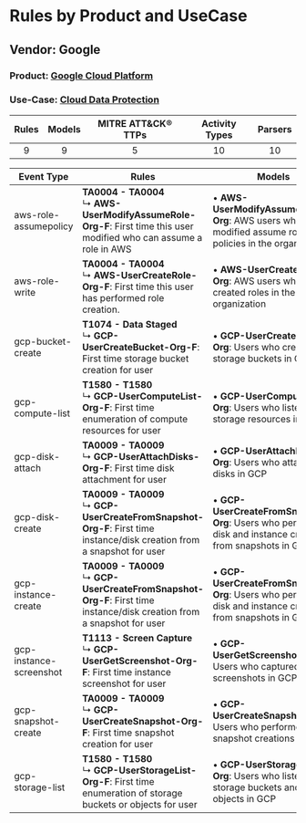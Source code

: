 Rules by Product and UseCase
============================
Vendor: Google
--------------
### Product: [Google Cloud Platform](../ds_google_google_cloud_platform.md)
### Use-Case: [Cloud Data Protection](../../../../UseCases/uc_cloud_data_protection.md)

| Rules | Models | MITRE ATT&CK® TTPs | Activity Types | Parsers |
|:-----:|:------:|:------------------:|:--------------:|:-------:|
|   9   |   9    |         5          |       10       |   10    |

| Event Type    | Rules    | Models    |
| ---- | ---- | ---- |
| aws-role-assumepolicy   | <b>TA0004 - TA0004</b><br> ↳ <b>AWS-UserModifyAssumeRole-Org-F</b>: First time this user modified who can assume a role in AWS   |  • <b>AWS-UserModifyAssumeRole-Org</b>: AWS users who modified assume role policies in the organization         |
| aws-role-write          | <b>TA0004 - TA0004</b><br> ↳ <b>AWS-UserCreateRole-Org-F</b>: First time this user has performed role creation.    |  • <b>AWS-UserCreateRole-Org</b>: AWS users who created roles in the organization    |
| gcp-bucket-create       | <b>T1074 - Data Staged</b><br> ↳ <b>GCP-UserCreateBucket-Org-F</b>: First time storage bucket creation for user    |  • <b>GCP-UserCreateBucket-Org</b>: Users who created storage buckets in GCP    |
| gcp-compute-list        | <b>T1580 - T1580</b><br> ↳ <b>GCP-UserComputeList-Org-F</b>: First time enumeration of compute resources for user    |  • <b>GCP-UserComputeList-Org</b>: Users who listed storage resources in GCP    |
| gcp-disk-attach         | <b>TA0009 - TA0009</b><br> ↳ <b>GCP-UserAttachDisks-Org-F</b>: First time disk attachment for user    |  • <b>GCP-UserAttachDisks-Org</b>: Users who attached disks in GCP    |
| gcp-disk-create         | <b>TA0009 - TA0009</b><br> ↳ <b>GCP-UserCreateFromSnapshot-Org-F</b>: First time instance/disk creation from a snapshot for user |  • <b>GCP-UserCreateFromSnapshot-Org</b>: Users who performed disk and instance creations from snapshots in GCP |
| gcp-instance-create     | <b>TA0009 - TA0009</b><br> ↳ <b>GCP-UserCreateFromSnapshot-Org-F</b>: First time instance/disk creation from a snapshot for user |  • <b>GCP-UserCreateFromSnapshot-Org</b>: Users who performed disk and instance creations from snapshots in GCP |
| gcp-instance-screenshot | <b>T1113 - Screen Capture</b><br> ↳ <b>GCP-UserGetScreenshot-Org-F</b>: First time instance screenshot for user    |  • <b>GCP-UserGetScreenshot-Org</b>: Users who captured screenshots in GCP    |
| gcp-snapshot-create     | <b>TA0009 - TA0009</b><br> ↳ <b>GCP-UserCreateSnapshot-Org-F</b>: First time snapshot creation for user    |  • <b>GCP-UserCreateSnapshot-Org</b>: Users who performed snapshot creations in GCP    |
| gcp-storage-list        | <b>T1580 - T1580</b><br> ↳ <b>GCP-UserStorageList-Org-F</b>: First time enumeration of storage buckets or objects for user       |  • <b>GCP-UserStorageList-Org</b>: Users who listed storage buckets and objects in GCP    |
